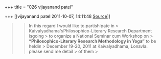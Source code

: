+++
title = "026 vijayanand patel"

+++
[[vijayanand patel	2011-10-07, 14:11:48 [Source](https://groups.google.com/g/bvparishat/c/MpFGPJT8G3U)]]



> 
> > In this regard I would like to partishipate in > Kaivalyadhama'sPhilosophico-Literary Research Department isgoing > to organize a National Seminar cum Workshop on > **“Philosophico-Literary Research Methodology in Yoga”** to be heldin > December 19-20, 2011 at Kaivalyadhama, Lonavla. please send me detail > of them >
> 

